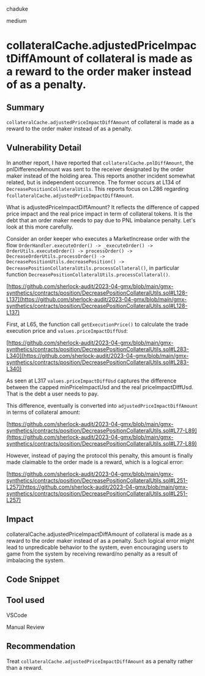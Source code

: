 chaduke

medium

# collateralCache.adjustedPriceImpactDiffAmount of collateral is made as a reward to the order maker instead of as a penalty.

## Summary
``collateralCache.adjustedPriceImpactDiffAmount`` of collateral is made as a reward to the order maker instead of as a penalty. 

## Vulnerability Detail
In another report, I have reported that ``collateralCache.pnlDiffAmount``, the pnlDifferenceAmount was sent to the receiver designated by the order maker instead of the holding area. This reports another incident somewhat related, but is independent occurrence. The former occurs at L134 of ``DecreasePositionCollateralUtils``. This reports focus on L286 regarding ``fcollateralCache.adjustedPriceImpactDiffAmount``.

What is adjustedPriceImpactDiffAmount? It reflects the difference of capped price impact and the real price impact in term of collateral tokens. It is the debt that an order maker needs to pay due to PNL imbalance penalty. Let's look at this more carefully.

Consider an order keeper who executes  a MarketIncrease order with the flow ``OrderHandler.executeOrder() -> _executeOrder() -> OrderUtils.executeOrder() -> processOrder() -> DecreaseOrderUtils.processOrder() -> DecreasePositionUtils.decreasePosition() -> DecreasePositionCollateralUtils.processCollateral()``, in particular function   ``DecreasePositionCollateralUtils.processCollateral()``.

[https://github.com/sherlock-audit/2023-04-gmx/blob/main/gmx-synthetics/contracts/position/DecreasePositionCollateralUtils.sol#L128-L137](https://github.com/sherlock-audit/2023-04-gmx/blob/main/gmx-synthetics/contracts/position/DecreasePositionCollateralUtils.sol#L128-L137)

First, at L65, the function call ``getExecutionPrice()`` to calculate the trade execution price and ``values.priceImpactDiffUsd``:

[https://github.com/sherlock-audit/2023-04-gmx/blob/main/gmx-synthetics/contracts/position/DecreasePositionCollateralUtils.sol#L283-L340](https://github.com/sherlock-audit/2023-04-gmx/blob/main/gmx-synthetics/contracts/position/DecreasePositionCollateralUtils.sol#L283-L340)

As seen at L317 ``values.priceImpactDiffUsd`` captures the difference between the capped minPriceImpactUsd and the real priceImpactDIffUsd. That is the debt a user needs to pay.

This difference, eventually is converted into ``adjustedPriceImpactDiffAmount`` in terms of collateral amount: 

[https://github.com/sherlock-audit/2023-04-gmx/blob/main/gmx-synthetics/contracts/position/DecreasePositionCollateralUtils.sol#L77-L89](https://github.com/sherlock-audit/2023-04-gmx/blob/main/gmx-synthetics/contracts/position/DecreasePositionCollateralUtils.sol#L77-L89)

However, instead of paying the protocol this penalty, this amount is finally made claimable to the order made is a reward, which is a logical error: 

[https://github.com/sherlock-audit/2023-04-gmx/blob/main/gmx-synthetics/contracts/position/DecreasePositionCollateralUtils.sol#L251-L257](https://github.com/sherlock-audit/2023-04-gmx/blob/main/gmx-synthetics/contracts/position/DecreasePositionCollateralUtils.sol#L251-L257)


## Impact
collateralCache.adjustedPriceImpactDiffAmount of collateral is made as a reward to the order maker instead of as a penalty.  Such logical error might lead to unpredicable behavior to the system, even encouraging users to game from the system by receiving reward/no penalty as a result of imbalacing the system. 

## Code Snippet

## Tool used
VSCode

Manual Review

## Recommendation
Treat ``collateralCache.adjustedPriceImpactDiffAmount`` as a penalty rather than a reward.
